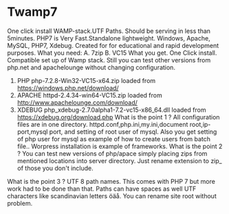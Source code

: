 # Twamp7
One click install WAMP-stack.UTF Paths. Should be serving in less than 5minutes. 
PHP7 is Very Fast.Standalone lightweight. Windows, Apache, MySQL, PHP7, Xdebug. 
Created for for educational and rapid development purposes.
What you need:
A. 7zip
B. VC15
What you get. One Click install.
Compatible set up of Wamp stack. Still you can test other versions from php.net and apachelounge
without changing configuration.
1. PHP php-7.2.8-Win32-VC15-x64.zip loaded from https://windows.php.net/download/
2. APACHE httpd-2.4.34-win64-VC15.zip loaded from http://www.apachelounge.com/download/
3. XDEBUG php_xdebug-2.7.0alpha1-7.2-vc15-x86_64.dll loaded from https://xdebug.org/download.php
What is the point 1 ?
All configuration files are in one directory.
httpd.conf,php.ini,my.ini,document root,ip-port,mysql port, and setting of root user of mysql.
Also you get setting of php user for mysql as example of how to create users from batch file..
Worpress installation is example of frameworks. 
What is the point 2 ?
You can test new versions of php/apace simply placing zips from mentioned locations into server directory.
Just rename extension to zip_ of those you don't include.

What is the point 3 ?
UTF 8 path names. This comes with PHP 7 but more work had to be done than that.
Paths can have spaces as well UTF characters like scandinavian letters öäå.
You can rename site root without problem.






